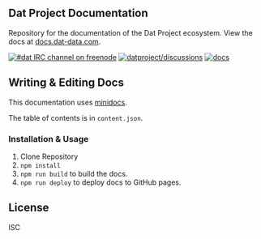 ## Dat Project Documentation

Repository for the documentation of the Dat Project ecosystem. View the docs at [docs.dat-data.com](http://docs.dat-data.com).

[![#dat IRC channel on freenode](https://img.shields.io/badge/irc%20channel-%23dat%20on%20freenode-blue.svg)](http://webchat.freenode.net/?channels=dat)
[![datproject/discussions](https://badges.gitter.im/Join%20Chat.svg)](https://gitter.im/datproject/discussions?utm_source=badge&utm_medium=badge&utm_campaign=pr-badge&utm_content=badge)
[![docs](https://img.shields.io/badge/Dat%20Project-Docs-green.svg)](http://docs.dat-data.com)

## Writing & Editing Docs

This documentation uses [minidocs](https://www.npmjs.com/package/minidocs).

The table of contents is in `content.json`.

### Installation & Usage

1. Clone Repository
2. `npm install`
3. `npm run build` to build the docs.
4. `npm run deploy` to deploy docs to GitHub pages.

## License

ISC
